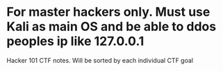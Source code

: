 # For master hackers only. Must use Kali as main OS and be able to ddos peoples ip like 127.0.0.1
Hacker 101 CTF notes.
Will be sorted by each individual CTF goal
